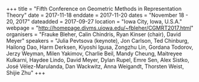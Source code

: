 +++
title = "Fifth Conference on Geometric Methods in Representation Theory"
date = 2017-11-18
enddate = 2017-11-20
dates = "November 18 - 20, 2017"
dateadded = 2017-09-27
location = "Iowa City, Iowa, U.S.A."
webpage = "http://homepage.divms.uiowa.edu/~fbleher/CGMRT2017.html"
organisers = "Frauke Bleher, Calin Chindris, Ryan Kinser (chair), David Meyer"
speakers = "Julia Pevtsova (keynote), Jon Carlson, Ted Chinburg, Hailong Dao, Harm Derksen, Kiyoshi Igusa, Zongzhu Lin, Gordana Todorov, Jerzy Weyman, Milen Yakimov, Charlie Beil, Mandy Cheung, Maitreyee Kulkarni, Haydee Lindo, David Meyer, Dylan Rupel, Emre Sen, Alex Sistko, José Vélez-Marulanda, Dan Wackwitz, Anna Weigandt, Thorsten Weist, Shijie Zhu"
+++
